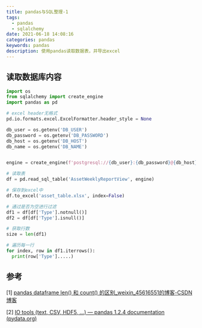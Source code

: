 ```yaml
---
title: pandas与SQL整理-1
tags:
  - pandas
  - sqlalchemy
date: 2021-06-18 14:08:16
categories: pandas
keywords: pandas
description: 使用pandas读取数据表，并导出excel
---
```




## 读取数据库内容

```python
import os
from sqlalchemy import create_engine
import pandas as pd

# excel header无格式
pd.io.formats.excel.ExcelFormatter.header_style = None

db_user = os.getenv('DB_USER')
db_password = os.getenv('DB_PASSWORD')
db_host = os.getenv('DB_HOST')
db_name = os.getenv('DB_NAME')


engine = create_engine(f'postgresql://{db_user}:{db_password}@{db_host}:5432/{db_name}')

# 读取表
df = pd.read_sql_table('AssetWeeklyReportView', engine)

# 保存到excel中
df.to_excel('asset_table.xlsx', index=False)

# 通过是否为空进行过滤
df1 = df[df['Type'].notnull()]
df2 = df[df['Type'].isnull()]

# 获取行数
size = len(df1)

# 遍历每一行
for index, row in df1.iterrows():
  print(row['Type'].....)
```





## 参考

[1] [pandas dataframe len() 和 count() 的区别_weixin_45616551的博客-CSDN博客](https://blog.csdn.net/weixin_45616551/article/details/103469386)

[2] [IO tools (text, CSV, HDF5, …) — pandas 1.2.4 documentation (pydata.org)](https://pandas.pydata.org/pandas-docs/stable/user_guide/io.html#sql-queries)

